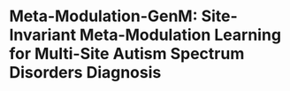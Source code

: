 # Meta-Modulation-GenM: Site-Invariant Meta-Modulation Learning for Multi-Site Autism Spectrum Disorders Diagnosis
